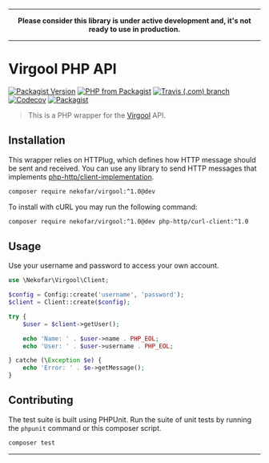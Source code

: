 -----

<p align="center">
    <strong>Please consider this library is under active development and, it's not ready to use in production.</strong>
</p>

-----


# Virgool PHP API

[![Packagist Version](https://img.shields.io/packagist/v/nekofar/virgool.svg)][1]
[![PHP from Packagist](https://img.shields.io/packagist/php-v/nekofar/virgool.svg)][1]
[![Travis (.com) branch](https://img.shields.io/travis/com/nekofar/virgool-api-php/master.svg)][3]
[![Codecov](https://img.shields.io/codecov/c/gh/nekofar/virgool-api-php.svg)][4]
[![Packagist](https://img.shields.io/packagist/l/nekofar/virgool.svg)][2]

> This is a PHP wrapper for the [Virgool][6] API.

## Installation

This wrapper relies on HTTPlug, which defines how HTTP message should be sent and received. 
You can use any library to send HTTP messages that implements [php-http/client-implementation][5].

```bash
composer require nekofar/virgool:^1.0@dev
```

To install with cURL you may run the following command:

```bash
composer require nekofar/virgool:^1.0@dev php-http/curl-client:^1.0
```

## Usage

Use your username and password to access your own account.

```php
use \Nekofar\Virgool\Client;

$config = Config::create('username', 'password');
$client = Client::create($config);

try {
    $user = $client->getUser();

    echo 'Name: ' . $user->name . PHP_EOL;
    echo 'User: ' . $user->username . PHP_EOL;

} catche (\Exception $e) {
    echo 'Error: ' . $e->getMessage();
}
```

## Contributing

The test suite is built using PHPUnit. Run the suite of unit tests by running
the `phpunit` command or this composer script.

```bash
composer test
```

---
[1]: https://packagist.org/packages/nekofar/virgool
[2]: https://github.com/nekofar/virgool-api-php/blob/master/LICENSE
[3]: https://travis-ci.com/nekofar/virgool-api-php
[4]: https://codecov.io/gh/nekofar/virgool-api-php
[5]: https://packagist.org/providers/php-http/client-implementation
[6]: https://virgool.io
